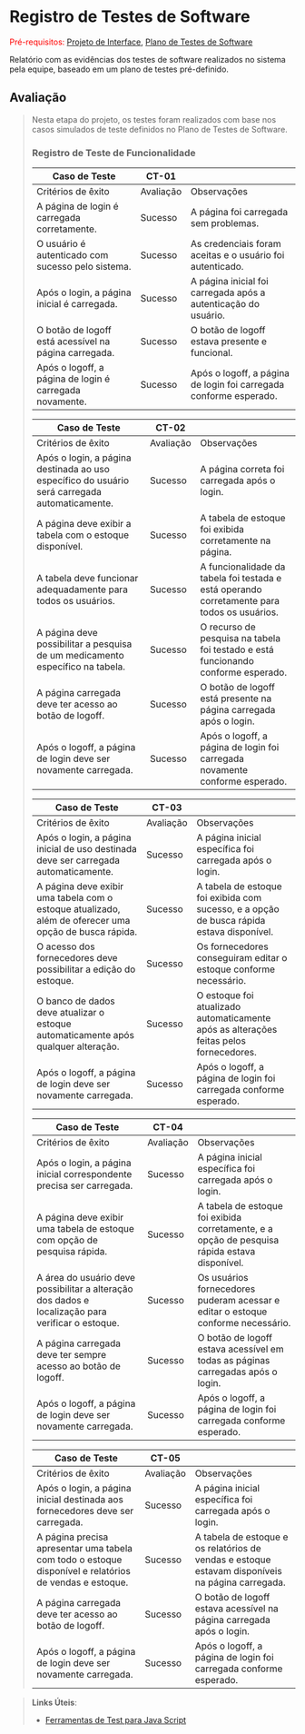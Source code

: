 # Registro de Testes de Software

<span style="color:red">Pré-requisitos: <a href="3-Projeto de Interface.md"> Projeto de Interface</a></span>, <a href="8-Plano de Testes de Software.md"> Plano de Testes de Software</a>

Relatório com as evidências dos testes de software realizados no sistema pela equipe, baseado em um plano de testes pré-definido.

## Avaliação
> 
> Nesta etapa do projeto, os testes foram realizados com base nos casos simulados de teste definidos no Plano de Testes de Software.
> 
> ### Registro de Teste de Funcionalidade
> 
> 
> |Caso de Teste|CT-01||
> |-------------|-----|----|
> |Critérios de êxito|Avaliação|Observações|
> |A página de login é carregada corretamente.|Sucesso|A página foi carregada sem problemas.|
> |O usuário é autenticado com sucesso pelo sistema.|Sucesso|As credenciais foram aceitas e o usuário foi autenticado.|
> |Após o login, a página inicial é carregada.|Sucesso|A página inicial foi carregada após a autenticação do usuário.|
> |O botão de logoff está acessível na página carregada.|Sucesso|O botão de logoff estava presente e funcional.|
> |Após o logoff, a página de login é carregada novamente.|Sucesso|Após o logoff, a página de login foi carregada conforme esperado.|
> 
> |Caso de Teste|CT-02||
> |-------------|-----|----|
> |Critérios de êxito|Avaliação|Observações|
> |Após o login, a página destinada ao uso específico do usuário será carregada automaticamente.|Sucesso|A página correta foi carregada após o login.|
> |A página deve exibir a tabela com o estoque disponível.|Sucesso|	A tabela de estoque foi exibida corretamente na página.|
> |A tabela deve funcionar adequadamente para todos os usuários.|Sucesso|A funcionalidade da tabela foi testada e está operando corretamente para todos os usuários.|
> |A página deve possibilitar a pesquisa de um medicamento específico na tabela.|Sucesso|O recurso de pesquisa na tabela foi testado e está funcionando conforme esperado.|
> |A página carregada deve ter acesso ao botão de logoff.|Sucesso|O botão de logoff está presente na página carregada após o login.|
> |Após o logoff, a página de login deve ser novamente carregada.|Sucesso|Após o logoff, a página de login foi carregada novamente conforme esperado.|
> 
> |Caso de Teste|CT-03||
> |-------------|-----|----|
> |Critérios de êxito|Avaliação|Observações|
> |Após o login, a página inicial de uso destinada deve ser carregada automaticamente.|Sucesso|A página inicial específica foi carregada após o login.|
> |A página deve exibir uma tabela com o estoque atualizado, além de oferecer uma opção de busca rápida.|Sucesso|	A tabela de estoque foi exibida com sucesso, e a opção de busca rápida estava disponível.|
> |O acesso dos fornecedores deve possibilitar a edição do estoque.|Sucesso|Os fornecedores conseguiram editar o estoque conforme necessário.|
> |O banco de dados deve atualizar o estoque automaticamente após qualquer alteração.|Sucesso|O estoque foi atualizado automaticamente após as alterações feitas pelos fornecedores.|
> |Após o logoff, a página de login deve ser novamente carregada.|Sucesso|Após o logoff, a página de login foi carregada conforme esperado.| 
> 
> |Caso de Teste|CT-04||
> |-------------|-----|----|
> |Critérios de êxito|Avaliação|Observações|
> |Após o login, a página inicial correspondente precisa ser carregada.|Sucesso|A página inicial específica foi carregada após o login.|
> |A página deve exibir uma tabela de estoque com opção de pesquisa rápida.|Sucesso|A tabela de estoque foi exibida corretamente, e a opção de pesquisa rápida estava disponível.|
> |A área do usuário deve possibilitar a alteração dos dados e localização para verificar o estoque.|Sucesso|Os usuários fornecedores puderam acessar e editar o estoque conforme necessário.|
> |A página carregada deve ter sempre acesso ao botão de logoff.|Sucesso|O botão de logoff estava acessível em todas as páginas carregadas após o login.| 
> |Após o logoff, a página de login deve ser novamente carregada.|Sucesso|Após o logoff, a página de login foi carregada conforme esperado.|
> 
> |Caso de Teste|CT-05||
> |-------------|-----|----|
> |Critérios de êxito|Avaliação|Observações|
> |Após o login, a página inicial destinada aos fornecedores deve ser carregada.|Sucesso|A página inicial específica foi carregada após o login.|
> |A página precisa apresentar uma tabela com todo o estoque disponível e relatórios de vendas e estoque.|Sucesso|A tabela de estoque e os relatórios de vendas e estoque estavam disponíveis na página carregada.|
> |A página carregada deve ter acesso ao botão de logoff.|Sucesso|O botão de logoff estava acessível na página carregada após o login.|
> |Após o logoff, a página de login deve ser novamente carregada.|Sucesso|Após o logoff, a página de login foi carregada conforme esperado.|
> 

> **Links Úteis**:
> - [Ferramentas de Test para Java Script](https://geekflare.com/javascript-unit-testing/)